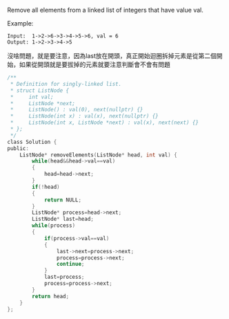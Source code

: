 Remove all elements from a linked list of integers that have value val.

Example:
```
Input:  1->2->6->3->4->5->6, val = 6
Output: 1->2->3->4->5
```
沒啥問題，就是要注意，因為last放在開頭，真正開始迴圈拆掉元素是從第二個開始，如果從開頭就是要拔掉的元素就要注意判斷會不會有問題

```c
/**
 * Definition for singly-linked list.
 * struct ListNode {
 *     int val;
 *     ListNode *next;
 *     ListNode() : val(0), next(nullptr) {}
 *     ListNode(int x) : val(x), next(nullptr) {}
 *     ListNode(int x, ListNode *next) : val(x), next(next) {}
 * };
 */
class Solution {
public:
    ListNode* removeElements(ListNode* head, int val) {
        while(head&&head->val==val)
        {
            head=head->next;
        }
        if(!head)
        {
            return NULL;
        }
        ListNode* process=head->next;
        ListNode* last=head;
        while(process)
        {
            if(process->val==val)
            {
                last->next=process->next;
                process=process->next;
                continue;
            }
            last=process;
            process=process->next;
        }
        return head;
    }
};
```

